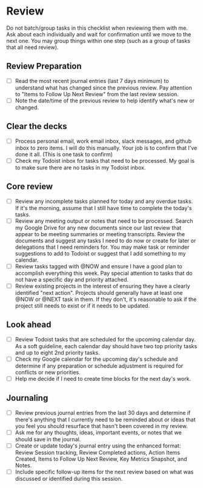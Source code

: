 # Review
Do not batch/group tasks in this checklist when reviewing them with me. Ask about each individually and wait for confirmation until we move to the next one. You may group things within one step (such as a group of tasks that all need review).

## Review Preparation
- [ ] Read the most recent journal entries (last 7 days minimum) to understand what has changed since the previous review. Pay attention to "Items to Follow Up Next Review" from the last review session.
- [ ] Note the date/time of the previous review to help identify what's new or changed.

## Clear the decks
- [ ] Process personal email, work email inbox, slack messages, and github inbox to zero items. I will do this manually. Your job is to confirm that I've done it all. (This is one task to confirm)
- [ ] Check my Todoist inbox for tasks that need to be processed. My goal is to make sure there are no tasks in my Todoist inbox.

## Core review
- [ ] Review any incomplete tasks planned for today and any overdue tasks. If it's the morning, assume that I still have time to complete the today's tasks.
- [ ] Review any meeting output or notes that need to be processed. Search my Google Drive for any new documents since our last review that appear to be meeting summaries or meeting transcripts. Review the documents and suggest any tasks I need to do now or create for later or delegations that I need reminders for. You may make task or reminder suggestions to add to Todoist or suggest that I add something to my calendar.
- [ ] Review tasks tagged with @NOW and ensure I have a good plan to accomplish everything this week. Pay special attention to tasks that do not have a specific day and priority attached.
- [ ] Review existing projects in the interest of ensuring they have a clearly identified "next action". Projects should generally have at least one @NOW or @NEXT task in them. If they don't, it's reasonable to ask if the project still needs to exist or if it needs to be updated.

## Look ahead
- [ ] Review Todoist tasks that are scheduled for the upcoming calendar day. As a soft guideline, each calendar day should have two top priority tasks and up to eight 2nd priority tasks.
- [ ] Check my Google calendar for the upcoming day's schedule and determine if any preparation or schedule adjustment is required for conflicts or new priorities.
- [ ] Help me decide if I need to create time blocks for the next day's work.

## Journaling
- [ ] Review previous journal entries from the last 30 days and determine if there's anything that I currently need to be reminded about or ideas that you feel you should resurface that hasn't been covered in my review.
- [ ] Ask me for any thoughts, ideas, important events, or notes that we should save in the journal.
- [ ] Create or update today's journal entry using the enhanced format: Review Session tracking, Review Completed actions, Action Items Created, Items to Follow Up Next Review, Key Metrics Snapshot, and Notes.
- [ ] Include specific follow-up items for the next review based on what was discussed or identified during this session.
